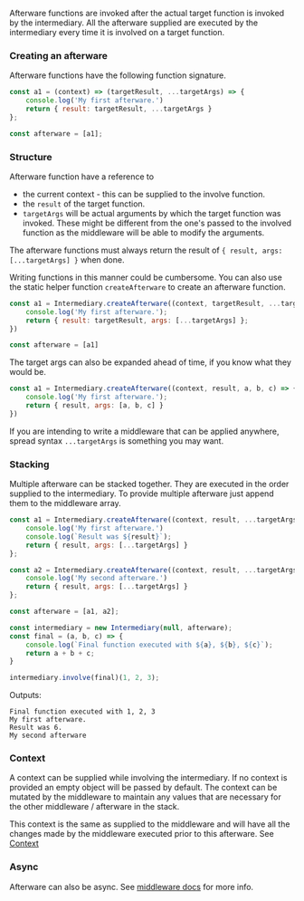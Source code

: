 
Afterware functions are invoked after the actual target function is invoked
by the intermediary. All the afterware supplied are executed by the intermediary every 
time it is involved on a target function.


### Creating an afterware
Afterware functions have the following function signature. 

```js
const a1 = (context) => (targetResult, ...targetArgs) => {
    console.log('My first afterware.')
    return { result: targetResult, ...targetArgs }
};

const afterware = [a1];
```

### Structure
Afterware function have a reference to 
* the current context - this can be supplied to the involve function.
* the `result` of the target function.
* `targetArgs` will be actual arguments by which the target function was invoked. These might be different from the one's passed to the involved function as the middleware
will be able to modify the arguments.

The afterware functions must always return the result of `{ result, args: [...targetArgs] }` when done. 

Writing functions in this manner could be cumbersome.
You can also use the static helper function `createAfterware` to create an afterware
function.

```js
const a1 = Intermediary.createAfterware((context, targetResult, ...targetArgs) => {
    console.log('My first afterware.');
    return { result: targetResult, args: [...targetArgs] };
})

const afterware = [a1]
```

The target args can also be expanded ahead of time, if you know what they would be.

```js
const a1 = Intermediary.createAfterware((context, result, a, b, c) => {
    console.log('My first afterware.');
    return { result, args: [a, b, c] }
})
```

If you are intending to write a middleware that can be applied anywhere,
spread syntax `...targetArgs` is something you may want.


### Stacking
Multiple afterware can be stacked together. 
They are executed in the order supplied to the intermediary. To provide multiple afterware just 
append them to the middleware array.

```js
const a1 = Intermediary.createAfterware((context, result, ...targetArgs) => {
    console.log('My first afterware.')
    console.log(`Result was ${result}`);
    return { result, args: [...targetArgs] }
};

const a2 = Intermediary.createAfterware((context, result, ...targetArgs) => {
    console.log('My second afterware.')
    return { result, args: [...targetArgs] }
};

const afterware = [a1, a2];

const intermediary = new Intermediary(null, afterware);
const final = (a, b, c) => {
    console.log(`Final function executed with ${a}, ${b}, ${c}`);
    return a + b + c;
}

intermediary.involve(final)(1, 2, 3);
```

Outputs:
```
Final function executed with 1, 2, 3
My first afterware.
Result was 6.
My second afterware
```

### Context
A context can be supplied while involving the intermediary.
If no context is provided an empty object will be passed by default.
The context can be mutated by the middleware to maintain any values that
are necessary for the other middleware / afterware in the stack.

This context is the same as supplied to the middleware and will have all the
changes made by the middleware executed prior to this afterware.
See [Context](/basic-concepts#Context)

### Async
Afterware can also be async. See [middleware docs](/middleware#Async) for more info.